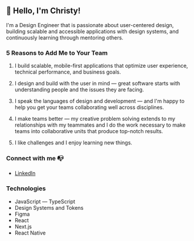 ## 👋 Hello, I'm Christy!


I'm a Design Engineer that is passionate about user-centered design, building scalable and accessible applications with design systems, and continuously learning through mentoring others.

### 5 Reasons to Add Me to Your Team

1. I build scalable, mobile-first applications that optimize user experience, technical performance, and business goals.

2. I design and build with the user in mind — great software starts with understanding people and the issues they are facing.

3. I speak the languages of design and development — and I'm happy to help you get your teams collaborating well across disciplines.

4. I make teams better — my creative problem solving extends to my relationships with my teammates and I do the work necessary to make teams into collaborative units that produce top-notch results.

5. I like challenges and I enjoy learning new things.

### Connect with me 📭

- [LinkedIn](https://www.linkedin.com/in/christy-presler/)

### Technologies
- JavaScript — TypeScript
- Design Systems and Tokens
- Figma
- React
- Next.js
- React Native

<!--
**cpresler/cpresler** is a ✨ _special_ ✨ repository because its `README.md` (this file) appears on your GitHub profile.

Here are some ideas to get you started:

- 🔭 I’m currently working on ...
- 🌱 I’m currently learning ...
- 👯 I’m looking to collaborate on ...
- 🤔 I’m looking for help with ...
- 💬 Ask me about ...
- 📫 How to reach me: ...
- 😄 Pronouns: ...
- ⚡ Fun fact: ...
-->
